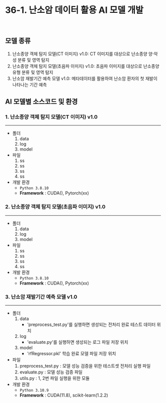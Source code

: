# 36-1. 난소암 데이터 활용 AI 모델 개발

<br>

## 모델 종류
1. 난소종양 객체 탐지 모델(CT 이미지) v1.0: CT 이미지를 대상으로 난소종양 양⋅악성 분류 및 영역 탐지
2. 난소종양 객체 탐지 모델(초음파 이미지) v1.0: 초음파 이미지를 대상으로 난소종양 유형 분류 및 영역 탐지
3. 난소암 재발기간 예측 모델 v1.0: 메타데이터를 활용하여 난소암 환자의 첫 재발이 나타나는 기간 예측

## AI 모델별 소스코드 및 환경 
### 1. 난소종양 객체 탐지 모델(CT 이미지) v1.0
---
- 폴더
  1) data
  2) log
  3) model
- 파일
  1) ss
  2) ss
  3) ss
  4) ss
- 개발 환경
  - `Python 3.8.10`
  - **Framework** : CUDA(), Pytorch(xx)

### 2. 난소종양 객체 탐지 모델(초음파 이미지) v1.0
---
- 폴더
  1) data
  2) log
  3) model
- 파일
  1) ss
  2) ss
  3) ss
  4) ss
- 개발 환경
  - `Python 3.8.10`
  - **Framework** : CUDA(), Pytorch(xx)
    
### 3. 난소암 재발기간 예측 모델 v1.0
---
- 폴더
  1) data
     - 'preprocess_test.py'를 실행하면 생성되는 전처리 완료 테스트 데이터 위치 
  2) log
     - 'evaluate.py'를 실행하면 생성되는 로그 파일 저장 위치
  3) model
     - 'rfRegressor.pkl' 학습 완료 모델 파일 저장 위치
- 파일
  1) preprocess_test.py : 모델 성능 검증을 위한 테스트셋 전처리 실행 파일
  2) evaluate.py : 모델 성능 검증 파일
  3) utils.py : 1, 2번 파일 실행을 위한 모듈
- 개발 환경
  - `Python 3.10.9`
  - **Framework** : CUDA(11.8), scikit-learn(1.2.2)
